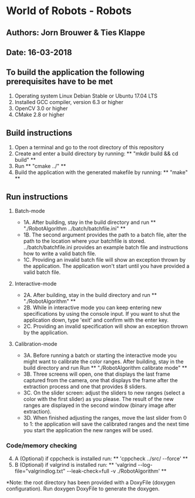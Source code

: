 # World of Robots - Robots

## Authors: Jorn Brouwer & Ties Klappe
## Date: 16-03-2018

## To build the application the following prerequisites have to be met

1. Operating system Linux Debian Stable or Ubuntu 17.04 LTS
2. Installed GCC compiler, version 6.3 or higher
3. OpenCV 3.0 or higher
4. CMake 2.8 or higher


## Build instructions

1. Open a terminal and go to the root directory of this repository
2. Create and enter a build directory by running: ** "mkdir build && cd build" **
3. Run ** "cmake ../" **
4. Build the application with the generated makefile by running: ** "make" **


## Run instructions

1. Batch-mode
   - 1A. After building, stay in the build directory and run ** "./RobotAlgorithm ../batch/batchfile.ini" **
   - 1B. The second argument provides the path to a batch file, alter the path to the location where your batchfile is stored. ../batch/batchfile.ini provides an example batch file and instructions how to write a valid batch file.
   - 1C. Providing an invalid batch file will show an exception thrown by the application. The application won't start until you have provided a valid batch file.
   
2. Interactive-mode
   - 2A. After building, stay in the build directory and run ** "./RobotAlgorithm" **
   - 2B. While in interactive mode you can keep entering new specifications by using the console input. If you want to shut the application down, type 'exit' and confirm with the enter key.
   - 2C. Providing an invalid specification will show an exception thrown by the application.

3. Calibration-mode
    - 3A. Before running a batch or starting the interactive mode you might want to calibrate the color ranges. 
    After building, stay in the build directory and run Run ** "./RobotAlgorithm calibrate mode" **
    - 3B. Three screens will open, one that displays the last frame captured from the camera, one that displays the frame after the extraction process and one that provides 8 sliders.
    - 3C. On the slider screen: adjust the sliders to new ranges (select a color with the first slider) as you please. The result of the new ranges are displayed in the second window (binary image after extraction).
    - 3D. When finished adjusting the ranges, move the last slider from 0 to 1: the application will save the calibrated ranges and the next time you start the application the new ranges will be used.

### Code/memory checking

4. A (Optional) if cppcheck is installed run: ** 'cppcheck ../src/ --force' **
4. B (Optional) if valgrind is installed run: ** 'valgrind --log-file="valgrindlog.txt" --leak-check=full -v ./RobotAlgorithm' **

*Note: the root directory has been provided with a DoxyFile (doxygen configuration). Run doxygen DoxyFile to generate the doxygen.
